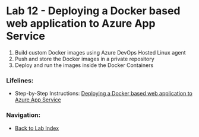 # Lab 12 - Deploying a Docker based web application to Azure App Service

1. Build custom Docker images using Azure DevOps Hosted Linux agent
2. Push and store the Docker images in a private repository
3. Deploy and run the images inside the Docker Containers

### Lifelines:

* Step-by-Step Instructions:
[Deploying a Docker based web application to Azure App Service](https://azuredevopslabs.com/labs/vstsextend/docker/)

### Navigation:

* [Back to Lab Index](https://github.com/mikepfeiffer/azure-devops-labs)